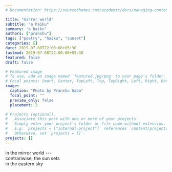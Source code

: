 ```yaml
---
# Documentation: https://sourcethemes.com/academic/docs/managing-content/

title: "mirror world"
subtitle: "a haiku"
summary: "a haiku"
authors: ["pranshu"]
tags: ["poetry", "haiku", "sunset"]
categories: []
date: 2019-07-08T22:00:00+05:30
lastmod: 2019-07-08T22:00:00+05:30
featured: false
draft: false

# Featured image
# To use, add an image named `featured.jpg/png` to your page's folder.
# Focal points: Smart, Center, TopLeft, Top, TopRight, Left, Right, BottomLeft, Bottom, BottomRight.
image:
  caption: "Photo by Pranshu Gaba"
  focal_point: ""
  preview_only: false
  placement: 2

# Projects (optional).
#   Associate this post with one or more of your projects.
#   Simply enter your project's folder or file name without extension.
#   E.g. `projects = ["internal-project"]` references `content/project/deep-learning/index.md`.
#   Otherwise, set `projects = []`.
projects: []
---
```

in the mirror world ---  
contrariwise, the sun sets   
in the eastern sky

